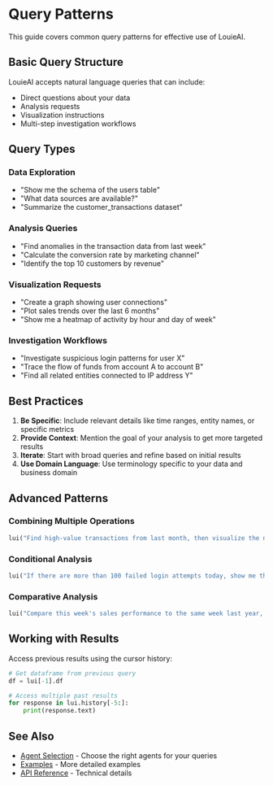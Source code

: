 # Query Patterns

This guide covers common query patterns for effective use of LouieAI.

## Basic Query Structure

LouieAI accepts natural language queries that can include:
- Direct questions about your data
- Analysis requests
- Visualization instructions
- Multi-step investigation workflows

## Query Types

### Data Exploration
- "Show me the schema of the users table"
- "What data sources are available?"
- "Summarize the customer_transactions dataset"

### Analysis Queries
- "Find anomalies in the transaction data from last week"
- "Calculate the conversion rate by marketing channel"
- "Identify the top 10 customers by revenue"

### Visualization Requests
- "Create a graph showing user connections"
- "Plot sales trends over the last 6 months"
- "Show me a heatmap of activity by hour and day of week"

### Investigation Workflows
- "Investigate suspicious login patterns for user X"
- "Trace the flow of funds from account A to account B"
- "Find all related entities connected to IP address Y"

## Best Practices

1. **Be Specific**: Include relevant details like time ranges, entity names, or specific metrics
2. **Provide Context**: Mention the goal of your analysis to get more targeted results
3. **Iterate**: Start with broad queries and refine based on initial results
4. **Use Domain Language**: Use terminology specific to your data and business domain

## Advanced Patterns

### Combining Multiple Operations
```python
lui("Find high-value transactions from last month, then visualize the network of entities involved, and identify any suspicious patterns")
```

### Conditional Analysis
```python
lui("If there are more than 100 failed login attempts today, show me the geographic distribution and identify potential attack patterns")
```

### Comparative Analysis
```python
lui("Compare this week's sales performance to the same week last year, highlighting significant changes")
```

## Working with Results

Access previous results using the cursor history:
```python
# Get dataframe from previous query
df = lui[-1].df

# Access multiple past results
for response in lui.history[-5:]:
    print(response.text)
```

## See Also
- [Agent Selection](agent-selection.md) - Choose the right agents for your queries
- [Examples](examples.md) - More detailed examples
- [API Reference](../api/notebook.md) - Technical details